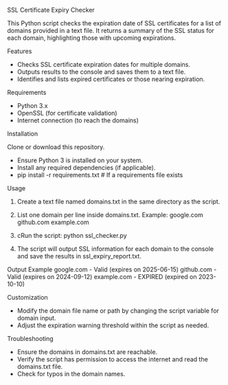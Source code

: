 SSL Certificate Expiry Checker

This Python script checks the expiration date of SSL certificates for a list of domains provided in a text file. It returns a summary of the SSL status for each domain, highlighting those with upcoming expirations.

Features

* Checks SSL certificate expiration dates for multiple domains.
* Outputs results to the console and saves them to a text file.
* Identifies and lists expired certificates or those nearing expiration.

Requirements

* Python 3.x
* OpenSSL (for certificate validation)
* Internet connection (to reach the domains)

Installation

Clone or download this repository.
* Ensure Python 3 is installed on your system.
* Install any required dependencies (if applicable).
* pip install -r requirements.txt  # If a requirements file exists

Usage

1. Create a text file named domains.txt in the same directory as the script.
2. List one domain per line inside domains.txt. Example:
  google.com
  github.com
  example.com

3. cRun the script:
  python ssl_checker.py

4. The script will output SSL information for each domain to the console and save the results in ssl_expiry_report.txt.

Output Example
google.com - Valid (expires on 2025-06-15)
github.com - Valid (expires on 2024-09-12)
example.com - EXPIRED (expired on 2023-10-10)

Customization

* Modify the domain file name or path by changing the script variable for domain input.
* Adjust the expiration warning threshold within the script as needed.

Troubleshooting

* Ensure the domains in domains.txt are reachable.
* Verify the script has permission to access the internet and read the domains.txt file.
* Check for typos in the domain names.
